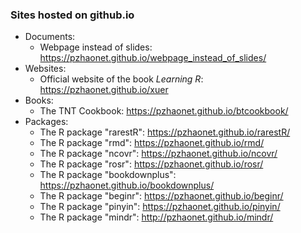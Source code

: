 ### Sites hosted on github.io

- Documents:
  - Webpage instead of slides: <https://pzhaonet.github.io/webpage_instead_of_slides/>
- Websites:
  - Official website of the book *Learning R*: <https://pzhaonet.github.io/xuer>
- Books:
  - The TNT Cookbook: <https://pzhaonet.github.io/btcookbook/>
- Packages:
  - The R package "rarestR": <https://pzhaonet.github.io/rarestR/>
  - The R package "rmd": <https://pzhaonet.github.io/rmd/>
  - The R package "ncovr": <https://pzhaonet.github.io/ncovr/>
  - The R package "rosr": <https://pzhaonet.github.io/rosr/>
  - The R package "bookdownplus": <https://pzhaonet.github.io/bookdownplus/>
  - The R package "beginr": <https://pzhaonet.github.io/beginr/>
  - The R package "pinyin": <https://pzhaonet.github.io/pinyin/>
  - The R package "mindr": <http://pzhaonet.github.io/mindr/>

